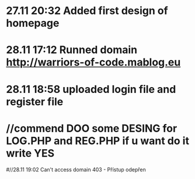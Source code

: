 # 27.11 20:32 Added first design of homepage
# 28.11 17:12 Runned domain http://warriors-of-code.mablog.eu
# 28.11 18:58 uploaded login file and register file
# //commend DOO some DESING for LOG.PHP and REG.PHP if u want do it write YES
#//28.11 19:02 Can't access domain 403 - Přístup odepřen

